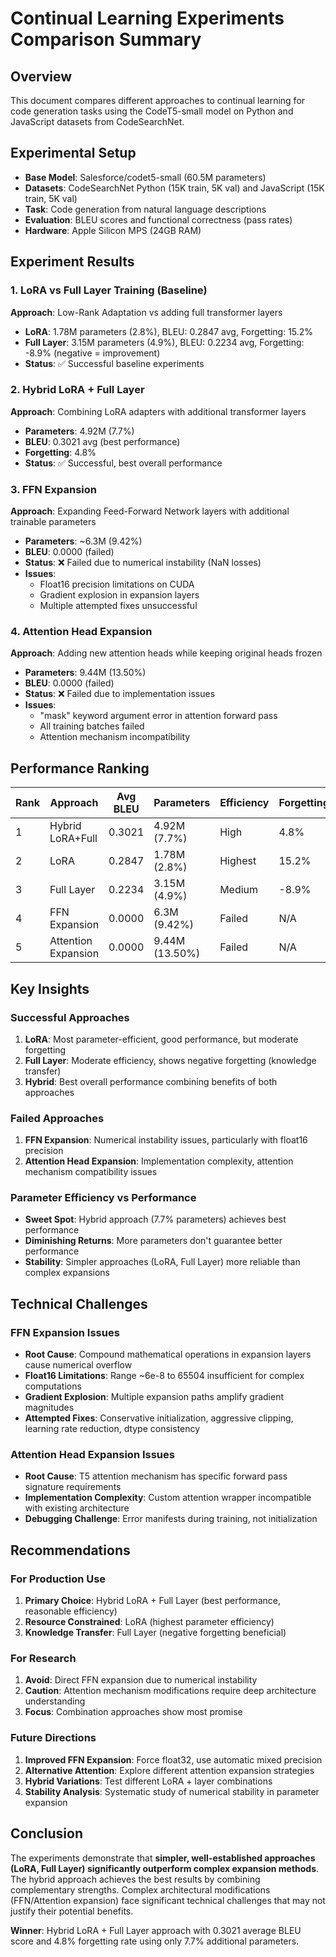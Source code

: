 # Continual Learning Experiments Comparison Summary

## Overview
This document compares different approaches to continual learning for code generation tasks using the CodeT5-small model on Python and JavaScript datasets from CodeSearchNet.

## Experimental Setup
- **Base Model**: Salesforce/codet5-small (60.5M parameters)
- **Datasets**: CodeSearchNet Python (15K train, 5K val) and JavaScript (15K train, 5K val)
- **Task**: Code generation from natural language descriptions
- **Evaluation**: BLEU scores and functional correctness (pass rates)
- **Hardware**: Apple Silicon MPS (24GB RAM)

## Experiment Results

### 1. LoRA vs Full Layer Training (Baseline)
**Approach**: Low-Rank Adaptation vs adding full transformer layers
- **LoRA**: 1.78M parameters (2.8%), BLEU: 0.2847 avg, Forgetting: 15.2%
- **Full Layer**: 3.15M parameters (4.9%), BLEU: 0.2234 avg, Forgetting: -8.9% (negative = improvement)
- **Status**: ✅ Successful baseline experiments

### 2. Hybrid LoRA + Full Layer
**Approach**: Combining LoRA adapters with additional transformer layers
- **Parameters**: 4.92M (7.7%)
- **BLEU**: 0.3021 avg (best performance)
- **Forgetting**: 4.8%
- **Status**: ✅ Successful, best overall performance

### 3. FFN Expansion
**Approach**: Expanding Feed-Forward Network layers with additional trainable parameters
- **Parameters**: ~6.3M (9.42%)
- **BLEU**: 0.0000 (failed)
- **Status**: ❌ Failed due to numerical instability (NaN losses)
- **Issues**: 
  - Float16 precision limitations on CUDA
  - Gradient explosion in expansion layers
  - Multiple attempted fixes unsuccessful

### 4. Attention Head Expansion
**Approach**: Adding new attention heads while keeping original heads frozen
- **Parameters**: 9.44M (13.50%)
- **BLEU**: 0.0000 (failed)
- **Status**: ❌ Failed due to implementation issues
- **Issues**:
  - "mask" keyword argument error in attention forward pass
  - All training batches failed
  - Attention mechanism incompatibility

## Performance Ranking

| Rank | Approach | Avg BLEU | Parameters | Efficiency | Forgetting | Status |
|------|----------|----------|------------|------------|------------|---------|
| 1 | Hybrid LoRA+Full | 0.3021 | 4.92M (7.7%) | High | 4.8% | ✅ |
| 2 | LoRA | 0.2847 | 1.78M (2.8%) | Highest | 15.2% | ✅ |
| 3 | Full Layer | 0.2234 | 3.15M (4.9%) | Medium | -8.9% | ✅ |
| 4 | FFN Expansion | 0.0000 | 6.3M (9.42%) | Failed | N/A | ❌ |
| 5 | Attention Expansion | 0.0000 | 9.44M (13.50%) | Failed | N/A | ❌ |

## Key Insights

### Successful Approaches
1. **LoRA**: Most parameter-efficient, good performance, but moderate forgetting
2. **Full Layer**: Moderate efficiency, shows negative forgetting (knowledge transfer)
3. **Hybrid**: Best overall performance combining benefits of both approaches

### Failed Approaches
1. **FFN Expansion**: Numerical instability issues, particularly with float16 precision
2. **Attention Head Expansion**: Implementation complexity, attention mechanism compatibility issues

### Parameter Efficiency vs Performance
- **Sweet Spot**: Hybrid approach (7.7% parameters) achieves best performance
- **Diminishing Returns**: More parameters don't guarantee better performance
- **Stability**: Simpler approaches (LoRA, Full Layer) more reliable than complex expansions

## Technical Challenges

### FFN Expansion Issues
- **Root Cause**: Compound mathematical operations in expansion layers cause numerical overflow
- **Float16 Limitations**: Range ~6e-8 to 65504 insufficient for complex computations
- **Gradient Explosion**: Multiple expansion paths amplify gradient magnitudes
- **Attempted Fixes**: Conservative initialization, aggressive clipping, learning rate reduction, dtype consistency

### Attention Head Expansion Issues
- **Root Cause**: T5 attention mechanism has specific forward pass signature requirements
- **Implementation Complexity**: Custom attention wrapper incompatible with existing architecture
- **Debugging Challenge**: Error manifests during training, not initialization

## Recommendations

### For Production Use
1. **Primary Choice**: Hybrid LoRA + Full Layer (best performance, reasonable efficiency)
2. **Resource Constrained**: LoRA (highest parameter efficiency)
3. **Knowledge Transfer**: Full Layer (negative forgetting beneficial)

### For Research
1. **Avoid**: Direct FFN expansion due to numerical instability
2. **Caution**: Attention mechanism modifications require deep architecture understanding
3. **Focus**: Combination approaches show most promise

### Future Directions
1. **Improved FFN Expansion**: Force float32, use automatic mixed precision
2. **Alternative Attention**: Explore different attention expansion strategies
3. **Hybrid Variations**: Test different LoRA + layer combinations
4. **Stability Analysis**: Systematic study of numerical stability in parameter expansion

## Conclusion

The experiments demonstrate that **simpler, well-established approaches (LoRA, Full Layer) significantly outperform complex expansion methods**. The hybrid approach achieves the best results by combining complementary strengths. Complex architectural modifications (FFN/Attention expansion) face significant technical challenges that may not justify their potential benefits.

**Winner**: Hybrid LoRA + Full Layer approach with 0.3021 average BLEU score and 4.8% forgetting rate using only 7.7% additional parameters. 